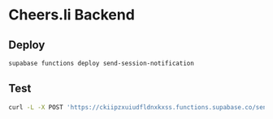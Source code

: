 # Cheers.li Backend

## Deploy

```bash
supabase functions deploy send-session-notification 
```

## Test

```bash
curl -L -X POST 'https://ckiipzxuiudfldnxkxss.functions.supabase.co/send-session-notification' -H 'Authorization: Bearer [YOUR ANON KEY]' --data '{"name":"Functions"}'
```
